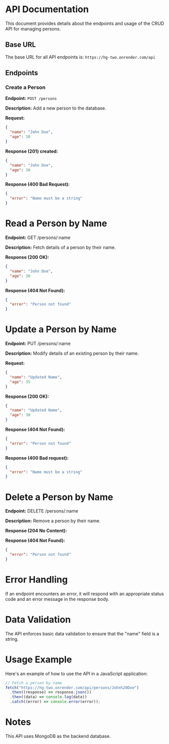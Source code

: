 # API Documentation

This document provides details about the endpoints and usage
of the CRUD API for managing persons.

## Base URL

The base URL for all API endpoints is:
`https://hg-two.onrender.com/api`

## Endpoints

### Create a Person

**Endpoint:** `POST /persons`

**Description:** Add a new person to the database.

**Request:**

```json
{
  "name": "John Doe",
  "age": 30
}
```

**Response (201) created:**

```json
{
  "name": "John Doe",
  "age": 30
}
```

**Response (400 Bad Request):**

```json
{
  "error": "Name must be a string"
}
```

# Read a Person by Name

**Endpoint:** GET /persons/:name

**Description:** Fetch details of a person by their name.

**Response (200 OK):**

```json
{
  "name": "John Doe",
  "age": 30
}
```

**Response (404 Not Found):**

```json
{
  "error": "Person not found"
}
```

# Update a Person by Name

**Endpoint:** PUT /persons/:name

**Description:** Modify details of an existing person by
their name.

**Request:**

```json
{
  "name": "Updated Name",
  "age": 35
}
```

**Response (200 OK):**

```json
{
  "name": "Updated Name",
  "age": 30
}
```

**Response (404 Not Found):**

```json
{
  "error": "Person not found"
}
```

**Response (400 Bad request):**

```json
{
  "error": "Name must be a string"
}
```

# Delete a Person by Name

**Endpoint:** DELETE /persons/:name

**Description:** Remove a person by their name.

**Response (204 No Content):**

**Response (404 Not Found):**

```json
{
  "error": "Person not found"
}
```

# Error Handling

If an endpoint encounters an error, it will respond with an
appropriate status code and an error message in the response
body.

# Data Validation

The API enforces basic data validation to ensure that the
"name" field is a string.

# Usage Example

Here's an example of how to use the API in a JavaScript
application:

```javascript
// Fetch a person by name
fetch("https://hg-two.onrender.com/api/persons/John%20Doe")
  .then((response) => response.json())
  .then((data) => console.log(data))
  .catch((error) => console.error(error));
```

# Notes

This API uses MongoDB as the backend database.
